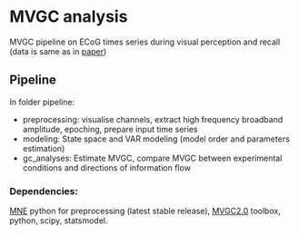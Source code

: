 # MVGC analysis
MVGC pipeline on ECoG times series during visual perception and recall (data is same as in [paper](https://pubmed.ncbi.nlm.nih.gov/29101322/))

## Pipeline

In folder pipeline:
* preprocessing: visualise channels, extract high frequency broadband amplitude, epoching, prepare input time series
* modeling: State space and VAR modeling (model order and parameters estimation)
* gc_analyses: Estimate MVGC, compare MVGC between experimental conditions and directions of information flow


### Dependencies:

[MNE](https://mne.tools/stable/index.html) python for preprocessing (latest stable release), [MVGC2.0](https://github.com/lcbarnett/MVGC2) toolbox, python, scipy, statsmodel.




